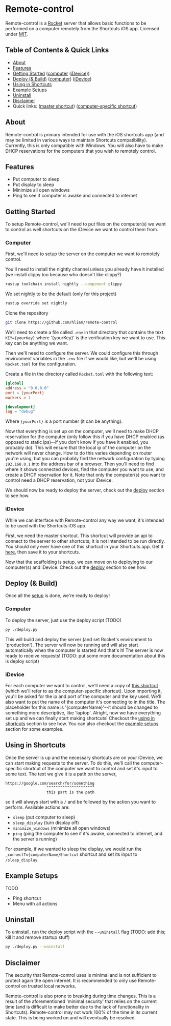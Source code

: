 # Remote-control

Remote-control is a [Rocket](https://rocket.rs) server that allows basic functions to be performed
on a computer remotely from the Shortcuts iOS app. Licensed under [MIT](./LICENSE).

## Table of Contents & Quick Links <a name = "table-of-contents"></a>
- [About](#about)
- [Features](#features)
- [Getting Started](#getting-started) ([computer](#getting-started-computer) ([iDevice](#getting-started-idevice)))
- [Deploy (& Build)](#deploy) ([computer](#deploy-computer)) ([iDevice](#deploy-idevice))
- [Using in Shortcuts](#using-in-shortcuts)
- [Example Setups](#example-setups)
- [Uninstall](#uninstall)
- [Disclaimer](#disclaimer)
- Quick links: ([master shortcut](https://www.icloud.com/shortcuts/761eb83ac4e84b479f4e016ea4e702aa))
               ([computer-specific shortcut](https://www.icloud.com/shortcuts/6140e36672464b69a6c5fbea1621b785))

## About <a name = "about"></a>
Remote-control is primary intended for use with the iOS shortcuts app (and may be
limited in various ways to maintain Shortcuts compatibility). Currently, this is only compatible
with Windows. You will also have to make DHCP reservations for the computers that you wish to
remotely control.

## Features <a name = "features"></a>
- Put computer to sleep
- Put display to sleep
- Minimize all open windows
- Ping to see if computer is awake and connected to internet

## Getting Started <a name = "getting"></a>
To setup Remote-control, we'll need to put files on the computer(s) we want to control as well
shortcuts on the iDevice we want to control them from.

### Computer <a name = "getting-started-computer"></a>
First, we'll need to setup the server on the computer we want to remotely control.

You'll need to install the nightly channel unless you already have it installed (we install
clippy too because who doesn't like clippy?)
```bash
rustup toolchain install nightly --component clippy
```

We set nightly to be the default (only for this project)
```bash
rustup override set nightly
```

Clone the repository
```bash
git clone https://github.com/hliam/remote-control
```

We'll need to create a file called `.env` in that directory that contains the text `KEY={yourKey}`
where '{yourKey}' is the verification key we want to use. This key can be anything we want.

Then we'll need to configure the server. We could configure this through environment variables in
the `.env` file if we would like, but we'll be using `Rocket.toml` for the configuration.

Create a file in the directory called `Rocket.toml` with the following text:
```toml
[global]
address = "0.0.0.0"
port = {yourPort}
workers = 1

[development]
log = "debug"
```
Where `{yourPort}` is a port number (it can be anything).

Now that everything is set up on the computer, we'll need to make DHCP reservation for the
computer (only follow this if you have DHCP enabled (as opposed to static ips)--if you don't know
if you have it enabled, you probably do). This will ensure that the local ip of the computer on
the network will never change. How to do this varies depending on router you're using, but you can
probably find the network configuration by typing `192.168.0.1` into the address bar of a browser.
Then you'll need to find where it shows connected devices, find the computer you want to use, and
create a DHCP reservation for it. Note that only the computer(s) you want to control need a DHCP
reservation, not your iDevice.

We should now be ready to deploy the server, check out the [deploy](#deploy) section to see how.

### iDevice <a name = "getting-started-idevice"></a>
While we can interface with Remote-control any way we want, it's intended to be used with the
Shortcuts iOS app.

First, we need the master shortcut. This shortcut will provide an api to connect to the server to
other shortcuts; it is not intended to be run directly. You should only ever have one of this
shortcut in your Shortcuts app. Get it
[here](https://www.icloud.com/shortcuts/761eb83ac4e84b479f4e016ea4e702aa), then save it to your
shortcuts.

Now that the scaffolding is setup, we can move on to deploying to our computer(s) and iDevice.
Check out the [deploy](#deploy) section to see how.

## Deploy (& Build) <a name = "deploy"></a>
Once all the [setup](#getting-started) is done, we're ready to deploy!

### Computer <a name = "deploy-computer"></a>
To deploy the server, just use the deploy script
(TODO)
```bash
py ./deploy.py
```

This will build and deploy the server (and set Rocket's environment to 'production'). The server
will now be running and will also start automatically when the computer is started And that's it!
The server is now ready to receive requests! (TODO: put some more documentation about this is deploy script)

### iDevice <a name = "deploy-idevice"></a>
For each computer we want to control, we'll need a copy of
[this shortcut](https://www.icloud.com/shortcuts/6140e36672464b69a6c5fbea1621b785) (which we'll
refer to as the computer-specific shortcut). Upon importing it, you'll be asked for the ip and port
of the computer and the key used. We'll also want to put the name of the computer it's connecting
to in the title. The placeholder for this name is '{computerName}'--it should be changed to
something more descriptive, like 'laptop'. Alright, now we have everything set up and we can finally
start making shortcuts! Checkout the [using in shortcuts](#using-in-shortcuts) section to see how.
You can also checkout the [example setups](#example-setups) section for some examples.

## Using in Shortcuts <a name = "using-in-shortcuts"></a>
Once the server is up and the necessary shortcuts are on your iDevice, we can start making requests
to the server. To do this, we'll call the computer-specific shortcut of the computer we want to
control and set it's input to some text. The text we give it is a path on the server,
```
https://google.com/search/for/something
                  ^^^^^^^^^^^^^^^^^^^^^
                  this part is the path
```
so it will always start with a `/` and be followed by the action you want to perform. Available
actions are:
- `sleep` (put computer to sleep)
- `sleep_display` (turn display off)
- `minimize_windows` (minimize all open windows)
- `ping` (ping the computer to see if it's awake, connected to internet, and the server's running)

For example, if we wanted to sleep the display, we would run the `_connectTo{computerName}Shortcut`
shortcut and set its input to `/sleep_display`.

## Example Setups <a name = "example-setups"></a>
TODO
- Ping shortcut
- Menu with all actions

## Uninstall
To uninstall, run the deploy script with the `--uninstall` flag (TODO: add this; kill it and remove startup stuff)
```bash
py ./deploy.py --uninstall
```

## Disclaimer <a name = "disclaimer"></a>
The security that Remote-control uses is minimal and is not sufficient to protect again the open
internet. It is recommended to only use Remote-control on trusted local networks.

Remote-control is also prone to breaking during time changes. This is a result of the
aforementioned 'minimal security' that  relies on the current time (and is difficult to make better
due to the lack of functionality in Shortcuts). Remote-control may not work 100% of the time in its
current state. This is being worked on and will eventually be resolved.
